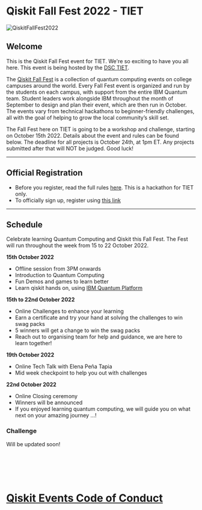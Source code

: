 # Qiskit Fall Fest 2022 - TIET

![QiskitFallFest2022](https://github.com/developer-student-club-thapar/Qiskit-Fall-Fest-2022/blob/main/QiskitFallFest22.png)

## Welcome
This is the Qiskit Fall Fest event for TIET. We're so exciting to have you all here. This event is being hosted by the [DSC TIET](https://dsctiet.tech/#/events).

The [Qiskit Fall Fest](https://medium.com/qiskit/introducing-the-qiskit-fall-fest-feb8456b557) is a collection of quantum computing events on college campuses around the world. Every Fall Fest event is organized and run by the students on each campus, with support from the entire IBM Quantum team. Student leaders work alongside IBM throughout the month of September to design and plan their event, which are then run in October. The events vary from technical hackathons to beginner-friendly challenges, all with the goal of helping to grow the local community’s skill set.

The Fall Fest here on TIET is going to be a workshop and challenge, starting on October 15th 2022. Details about the event and rules can be found below. The deadline for all projects is October 24th, at 1pm ET. Any projects submitted after that will NOT be judged. Good luck!

--------------------------------
## Official Registration
- Before you register, read the full rules [here](https://github.com/qiskit-community/fall-fest-22/blob/main/Qiskit%20Fall%20Fest%20Official%20Rules%20Template.docx). This is a hackathon for TIET only.
- To officially sign up, register using [this link](https://bit.ly/3RY8B4t)


--------------------------------
## Schedule
Celebrate learning Quantum Computing and Qiskit this Fall Fest. The Fest will run throughout the week from 15 to 22 October 2022.

<b>15th October 2022</b>
- Offline session from 3PM onwards
- Introduction to Quantum Computing
- Fun Demos and games to learn better
- Learn qiskit hands on, using [IBM Quantum Platform](https://quantum-computing.ibm.com/)

<b>15th to 22nd October 2022</b>
- Online Challenges to enhance your learning
- Earn a certificate and try your hand at solving the challenges to win swag packs
- 5 winners will get a change to win the swag packs
- Reach out to organising team for help and guidance, we are here to learn together!

<b>19th October 2022</b>
- Online Tech Talk with Elena Peña Tapia
- Mid week checkpoint to help you out with challenges

<b>22nd October 2022</b>
- Online Closing ceremony
- Winners will be announced
- If you enjoyed learning quantum computing, we will guide you on what next on your amazing journey ...!




### Challenge
Will be updated soon!

<br>

<br><br>
# [Qiskit Events Code of Conduct](https://github.com/Qiskit/qiskit/blob/master/CODE_OF_CONDUCT.md)
